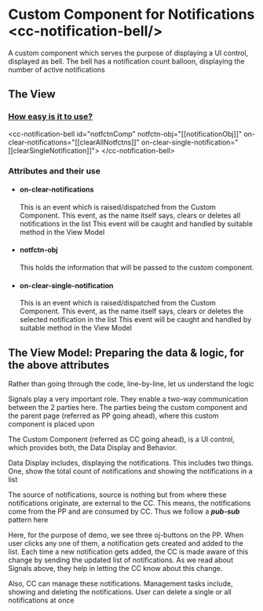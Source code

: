 # Custom Component for Notifications &lt;cc-notification-bell/&gt;
A custom component which serves the purpose of displaying a UI control, displayed as bell. The bell has a notification count balloon, displaying the number of active notifications

<h2>The View</h2>
<h3><u>How easy is it to use?</u></h3>
      &lt;cc-notification-bell id="notfctnComp" 
        notfctn-obj="[[notificationObj]]" 
        on-clear-notifications="[[clearAllNotfctns]]" 
        on-clear-single-notification="[[clearSingleNotification]]"&gt;
      &lt;/cc-notification-bell&gt;

<h3>Attributes and their use</h3>
      <ul>
      <li><h4>on-clear-notifications</h4>
      This is an event which is raised/dispatched from the Custom Component. 
      This event, as the name itself says, clears or deletes all notifications in the list
      This event will be caught and handled by suitable method in the View Model</li>
      <li> <h4>notfctn-obj</h4>
      This holds the information that will be passed to the custom component. </li>
      <li><h4>on-clear-single-notification</h4>
      This is an event which is raised/dispatched from the Custom Component. 
      This event, as the name itself says, clears or deletes the selected notification in the list
      This event will be caught and handled by suitable method in the View Model</li>
      </ul>
      
         
<h2>The View Model: Preparing the data & logic, for the above attributes</h2>
     
  <p>Rather than going through the code, line-by-line, let us understand the logic</p>
  <p>Signals play a very important role. They enable a two-way communication between the 2 parties here. The parties being the custom component and the parent page (referred as PP going ahead), where this custom component is placed upon</p>
  <p> The Custom Component (referred as CC going ahead), is a UI control, which provides both, the Data Display and Behavior.</p>
  <p>Data Display includes, displaying the notifications. This includes two things. One, show the total count of notifications and showing the notifications in a list</p>
  <p>The source of notifications, source is nothing but from where these notifications originate, are external to the CC. This means, the notifications come from the PP and are consumed by CC. Thus we follow a <b><i>pub-sub</i></b> pattern here</p>
  <p>Here, for the purpose of demo, we see three oj-buttons on the PP. When user clicks any one of them, a notification gets created and added to the list. Each time a new notification gets added, the CC is made aware of this change by sending the updated list of notifications. As we read about Signals above, they help in letting the CC know about this change.</p>
  <p>Also, CC can manage these notifications. Management tasks include, showing and deleting the notifications. User can delete a single or all notifications at once</p>
          

